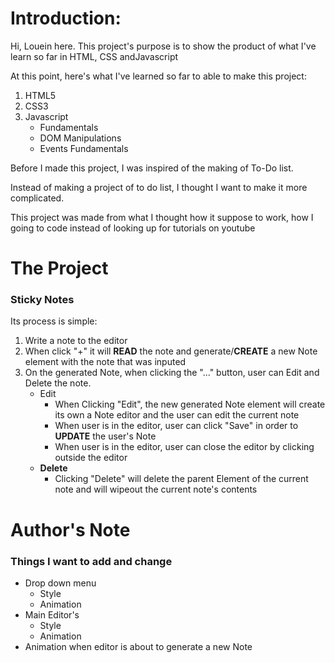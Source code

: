 <h1>Introduction:</h1>
<p>Hi, Louein here. This project's purpose is to show the product of what I've learn so far in HTML, CSS andJavascript</p>
<p>At this point, here's what I've learned so far to able to make this project:</p>
<ol>
  <li>HTML5</li>
  <li>CSS3</li>
  <li>Javascript
    <ul>
      <li>Fundamentals</li>
      <li>DOM Manipulations</li>
      <li>Events Fundamentals</li>
    </ul>
  </li>
</ol>
<p>Before I made this project, I was inspired of the making of To-Do list.</p>
<p>Instead of making a project of to do list, I thought I want to make it more complicated.</p>
<p>This project was made from what I thought how it suppose to work, how I going to code instead of looking up for tutorials on youtube</p>

<h1>The Project</h1>
<h3>Sticky Notes</h3>
<p>Its process is simple:</p>
<ol>
  <li>Write a note to the editor</li>
  <li>When click "+" it will <b>READ</b> the note and generate/<b>CREATE</b> a new Note element with the note that was inputed</li>
  <li>On the generated Note, when clicking the "..." button, user can Edit and Delete the note.
    <ul>
      <li>Edit
         <ul>
            <li>When Clicking "Edit", the new generated Note element will create its own a Note editor and the user can edit the current note</li>
            <li>When user is in the editor, user can click "Save" in order to <b>UPDATE</b> the user's Note </li>
            <li>When user is in the editor, user can close the editor by clicking outside the editor</li>
         </ul>
      </li>
      <li><b>Delete</b>
         <ul>
            <li>Clicking "Delete" will delete the parent Element of the current note and will wipeout the current note's contents</li>
         </ul>
      </li>
    </ul>
  </li>
</ol>

<h1>Author's Note</h1>
<h3>Things I want to add and change</h3>
<ul>
  <li>Drop down menu
    <ul>
      <li>Style</li>
      <li>Animation</li>
    </ul>
  </li>
  <li>Main Editor's
    <ul>
      <li>Style</li>
      <li>Animation</li>
    </ul>
  </li>
  <li>Animation when editor is about to generate a new Note</li>
</ul>
